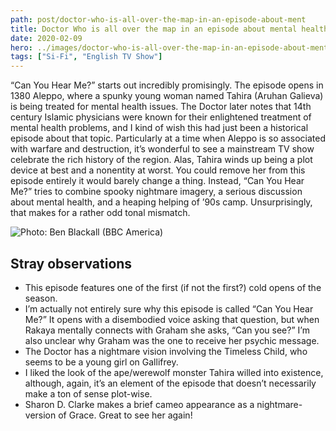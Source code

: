 ```yaml
---
path: post/doctor-who-is-all-over-the-map-in-an-episode-about-ment
title: Doctor Who is all over the map in an episode about mental health
date: 2020-02-09
hero: ../images/doctor-who-is-all-over-the-map-in-an-episode-about-ment.png
tags: ["Si-Fi", "English TV Show"]
---
```


“Can You Hear Me?” starts out incredibly promisingly. The episode opens in 1380 Aleppo, where a spunky young woman named Tahira (Aruhan Galieva) is being treated for mental health issues. The Doctor later notes that 14th century Islamic physicians were known for their enlightened treatment of mental health problems, and I kind of wish this had just been a historical episode about that topic. Particularly at a time when Aleppo is so associated with warfare and destruction, it’s wonderful to see a mainstream TV show celebrate the rich history of the region. Alas, Tahira winds up being a plot device at best and a nonentity at worst. You could remove her from this episode entirely it would barely change a thing. Instead, “Can You Hear Me?” tries to combine spooky nightmare imagery, a serious discussion about mental health, and a heaping helping of ’90s camp. Unsurprisingly, that makes for a rather odd tonal mismatch.

![Photo: Ben Blackall (BBC America)](https://i.kinja-img.com/gawker-media/image/upload/c_scale,f_auto,fl_progressive,q_80,w_1600/wfu5r2z7h1pc8277xbkr.jpg)

## Stray observations

- This episode features one of the first (if not the first?) cold opens of the season.
- I’m actually not entirely sure why this episode is called “Can You Hear Me?” It opens with a disembodied voice asking that question, but when Rakaya mentally connects with Graham she asks, “Can you see?” I’m also unclear why Graham was the one to receive her psychic message.
- The Doctor has a nightmare vision involving the Timeless Child, who seems to be a young girl on Gallifrey.
- I liked the look of the ape/werewolf monster Tahira willed into existence, although, again, it’s an element of the episode that doesn’t necessarily make a ton of sense plot-wise.
- Sharon D. Clarke makes a brief cameo appearance as a nightmare-version of Grace. Great to see her again!

